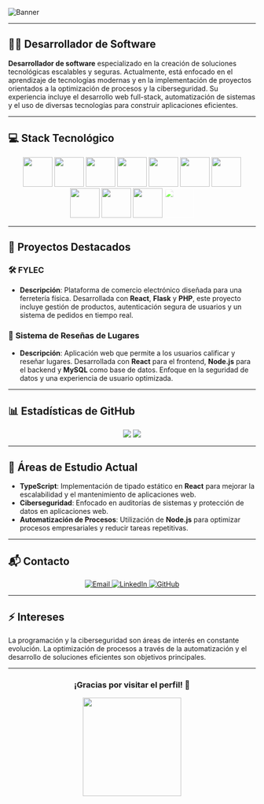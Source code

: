 

![Banner](https://i.ibb.co/mcxSzmt/Banner-de-You-Tube-Gamer-Neon-Violeta-removebg-preview.png)

---

## 🧑‍💻 **Desarrollador de Software**

**Desarrollador de software** especializado en la creación de soluciones tecnológicas escalables y seguras. Actualmente, está enfocado en el aprendizaje de tecnologías modernas y en la implementación de proyectos orientados a la optimización de procesos y la ciberseguridad. Su experiencia incluye el desarrollo web full-stack, automatización de sistemas y el uso de diversas tecnologías para construir aplicaciones eficientes.

---

## 💻 **Stack Tecnológico**

<div align="center">
  <a href="#"><img src="https://cdn.jsdelivr.net/gh/devicons/devicon/icons/html5/html5-original.svg" width="60" height="60" /></a>
  <a href="#"><img src="https://cdn.jsdelivr.net/gh/devicons/devicon/icons/css3/css3-original.svg" width="60" height="60" /></a>
  <a href="#"><img src="https://cdn.jsdelivr.net/gh/devicons/devicon/icons/javascript/javascript-original.svg" width="60" height="60" /></a>
  <a href="#"><img src="https://cdn.jsdelivr.net/gh/devicons/devicon/icons/react/react-original.svg" width="60" height="60" /></a>
  <a href="#"><img src="https://cdn.jsdelivr.net/gh/devicons/devicon/icons/nodejs/nodejs-original.svg" width="60" height="60" /></a>
  <a href="#"><img src="https://cdn.jsdelivr.net/gh/devicons/devicon/icons/bootstrap/bootstrap-original.svg" width="60" height="60" /></a>
  <a href="#"><img src="https://img.icons8.com/color/452/tailwindcss.png" width="60" height="60" /></a>
  <a href="#"><img src="https://cdn.jsdelivr.net/gh/devicons/devicon/icons/materialui/materialui-original.svg" width="60" height="60" /></a>
  <a href="#"><img src="https://cdn.jsdelivr.net/gh/devicons/devicon/icons/php/php-original.svg" width="60" height="60" /></a>
  <a href="#"><img src="https://cdn.jsdelivr.net/gh/devicons/devicon/icons/python/python-original.svg" width="60" height="60" /></a>
  <a href="#"><img src="https://cdn.jsdelivr.net/gh/devicons/devicon/icons/flask/flask-original.svg" width="60" height="60" style="filter: brightness(150%);" /></a>
</div>

---

## 🚀 **Proyectos Destacados**

### 🛠️ **FYLEC**
- **Descripción**: Plataforma de comercio electrónico diseñada para una ferretería física. Desarrollada con **React**, **Flask** y **PHP**, este proyecto incluye gestión de productos, autenticación segura de usuarios y un sistema de pedidos en tiempo real.
  
### 🌟 **Sistema de Reseñas de Lugares**
- **Descripción**: Aplicación web que permite a los usuarios calificar y reseñar lugares. Desarrollada con **React** para el frontend, **Node.js** para el backend y **MySQL** como base de datos. Enfoque en la seguridad de datos y una experiencia de usuario optimizada.

---

## 📊 **Estadísticas de GitHub**

<div align="center">
  <img src="https://github-readme-stats.vercel.app/api?username=LuisCabrera03&show_icons=true&theme=radical" />
  <img src="https://github-readme-stats.vercel.app/api/top-langs/?username=LuisCabrera03&layout=compact&theme=radical" />
</div>

---

## 🌱 **Áreas de Estudio Actual**

- **TypeScript**: Implementación de tipado estático en **React** para mejorar la escalabilidad y el mantenimiento de aplicaciones web.
- **Ciberseguridad**: Enfocado en auditorías de sistemas y protección de datos en aplicaciones web.
- **Automatización de Procesos**: Utilización de **Node.js** para optimizar procesos empresariales y reducir tareas repetitivas.

---

## 📬 **Contacto**

<div align="center">
  <a href="mailto:luiscabrera03@example.com">
    <img src="https://img.shields.io/badge/Email-D14836?style=for-the-badge&logo=gmail&logoColor=white" alt="Email" />
  </a>
  <a href="https://www.linkedin.com/in/luiscabrera03">
    <img src="https://img.shields.io/badge/LinkedIn-0077B5?style=for-the-badge&logo=linkedin&logoColor=white" alt="LinkedIn" />
  </a>
  <a href="https://github.com/LuisCabrera03">
    <img src="https://img.shields.io/badge/GitHub-100000?style=for-the-badge&logo=github&logoColor=white" alt="GitHub" />
  </a>
</div>

---

## ⚡ **Intereses**

La programación y la ciberseguridad son áreas de interés en constante evolución. La optimización de procesos a través de la automatización y el desarrollo de soluciones eficientes son objetivos principales.

---

<div align="center">
  <h3>¡Gracias por visitar el perfil! 🎉</h3>
  <img src="https://media.giphy.com/media/3o7TKx4Dh4iMdjvIqk/giphy.gif" width="200px" />
</div>
